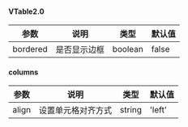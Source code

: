 

#### VTable2.0
参数 | 说明 | 类型 | 默认值
---|---|---|---
bordered | 是否显示边框 | boolean | false


#### columns
参数 | 说明 | 类型 | 默认值
---|---|---|---
align | 设置单元格对齐方式 | string | 'left' | 'right' | 'center'